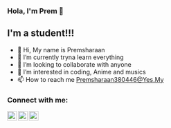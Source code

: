 ### Hola, I'm Prem 👋


## I'm a student!!!

- 👋 Hi, My name is Premsharaan
- 🌱 I’m currently tryna learn everything
- 💞️ I’m looking to collaborate with anyone
- 👀 I’m interested in coding, Anime and musics
- 📫 How to reach me Premsharaan380446@Yes.My

### Connect with me:

[<img align="left" alt="prem | Twitter" width="22px" src="https://cdn.jsdelivr.net/npm/simple-icons@v3/icons/twitter.svg" />][twitter]
[<img align="left" alt="prem | LinkedIn" width="22px" src="https://cdn.jsdelivr.net/npm/simple-icons@v3/icons/linkedin.svg" />][linkedin]
[<img align="left" alt="prem | Instagram" width="22px" src="https://cdn.jsdelivr.net/npm/simple-icons@v3/icons/instagram.svg" />][instagram]

<br />

<!--[website]: https://codeSTACKr.com
[course]: http://vsCodeHero.com
[youtube]: https://youtube.com/codeSTACKr
[webdevplaylist]: https://www.youtube.com/playlistlist=PLkwxH9e_vrAJ0WbEsFA9W3I1W-g_BTsbt
[jsplaylist]: https://www.youtube.com/playlist?list=PLkwxH9e_vrALRJKu7wfXby3MKeflhTu6B
[cssplaylist]: https://www.youtube.com/playlist?list=PLkwxH9e_vrALSdvZuEh6gqQdmDoDIoqz4
[reactplaylist]: https://www.youtube.com/playlist?list=PLkwxH9e_vrAK4TdffpxKY3QGyHCpxFcQ0
-->
[twitter]: https://twitter.com/psharaan
[instagram]: https://www.instagram.com/prem_minister
[linkedin]: https://my.linkedin.com/in/prem-sharaan-029277185

